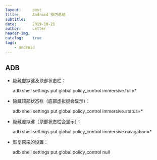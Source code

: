 ```yaml
---
layout:     post
title:      Android 技巧总结
subtitle:   
date:       2019-10-21
author:     Letter
header-img:
catalog:    true
tags: 
    - Android
---
```


## ADB

- 隐藏虚拟键及顶部状态栏：

  adb shell settings put global policy_control immersive.full=*

- 隐藏顶部状态栏（底部虚拟键会显示）：

  adb shell settings put global policy_control immersive.status=*

- 隐藏虚拟键（顶部状态栏会显示）：

  adb shell settings put global policy_control immersive.navigation=*

- 恢复原来的设置：

  adb shell settings put global policy_control null
